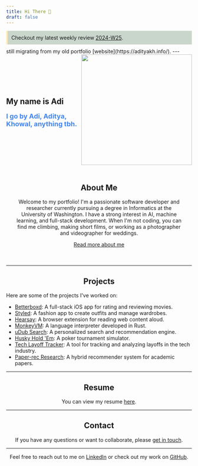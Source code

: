```yaml
---
title: Hi There 👋
draft: false
---
```

<div style="background-color: rgba(82, 124, 89, 0.3); border-left: 4px solid #ffecb5; padding: 10px; margin: 10px 0;">
    Checkout my latest weekly review <a href="2024-W25">2024-W25</a>.
</div>
still migrating from my old portfolio [website](https://adityakh.info/).
---

<div align="center">

<div style="display: flex; justify-content: space-between; align-items: center;">

<div style="flex: 1; text-align: left;">

## My name is Adi
<span style="font-size:18px; font-weight:bold; color:#4285F4;">I go by Adi, Aditya, Khowal, anything tbh.</span>

</div>

<div style="flex: 1; text-align: right;">
<img src="https://media1.tenor.com/m/7bh87lS3v7kAAAAd/monkey-confused-monkey.gif" height="300" />
</div>

</div>

</div>

<div align="center" style="padding:20px; border-radius:10px;">

## About Me
Welcome to my portfolio! I'm a passionate software developer and researcher currently pursuing a degree in Informatics at the University of Washington. I have a strong interest in AI, machine learning, and full-stack development. When I'm not coding, you can find me climbing, making short films, or working as a photographer and videographer for weddings.

[Read more about me](About%20me.md)

</div>

---

<div align="center">

## Projects

</div>

Here are some of the projects I've worked on:

- [Betterboxd](Projects/BetterBoxd.md): A full-stack iOS app for rating and reviewing movies.
- [Styled](Projects/Styled.md): A fashion app to create outfits and manage wardrobes.
- [Hearsay](Projects/HearSay.md): A browser extension for reading web content aloud.
- [MonkeyVM](Projects/MonkeyLangVM.md): A language interpreter developed in Rust.
- [uDub Search](Projects/uDub%20Search.md): A personalized search and recommendation engine.
- [Husky Hold 'Em](Projects/Husky%20Hold%27em.md): A poker tournament simulator.
- [Tech Layoff Tracker](Projects/Tech%20Layoff%20Tracker.md): A tool for tracking and analyzing layoffs in the tech industry.
- [Paper-rec Research](Projects/Paper-rec%20Research.md): A hybrid recommender system for academic papers.

---

<div align="center">

## Resume
You can view my resume [here](PublicMedia/tex_resume%20(4).pdf).

</div>

---

<div align="center">

## Contact
If you have any questions or want to collaborate, please [get in touch](mailto:adityakh2003@outlook.edu).

---

Feel free to reach out to me on [LinkedIn](https://www.linkedin.com/in/aditya-khowal) or check out my work on [GitHub](https://github.com/adityakhowalgithub).

</div>
